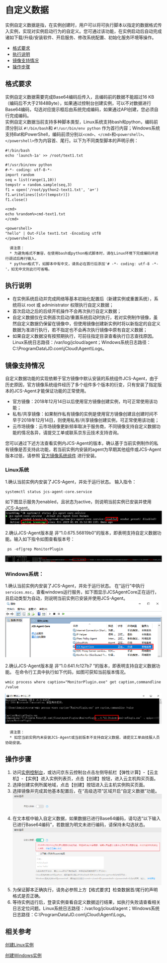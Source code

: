# 自定义数据

实例自定义数据是指，在实例创建时，用户可以将可执行脚本以指定的数据格式传入实例，实现对实例启动行为的自定义。您可通过该功能，在实例启动后自动完成诸如下载/升级/安装软件、开启服务、修改系统配置、初始化服务环境等操作。<br>

* [格式要求](Userdata#user-content-1)
* [执行说明](Userdata#user-content-2)
* [镜像支持情况](Userdata#user-content-3)
* [操作步骤](Userdata#user-content-4)

<div id="user-content-1"></div>

## 格式要求
实例自定义数据需要完成Base64编码后传入，且编码前的数据不能超过16 KB（编码后不大于21848Byte），如果通过控制台创建实例，可以不对数据进行Base64编码，勾选对应提示框后由系统完成编码，如果通过API创建，您必须自行完成编码。<br>
实例自定义数据当前支持多种脚本类型，Linux系统支持bash和python，编码前须分别以 `#!/bin/bash`和 `#!/usr/bin/env python` 作为首行内容；Windows系统支持Bat和PowerShell，编码前须分别以`<cmd>`、`</cmd>`和`<powershell>`、`</powershell>`作为内容首、尾行。以下为不同类型脚本的声明示例：
```
#!/bin/bash 
echo 'launch-1a' >> /root/text1.txt
```
```
#!/usr/bin/env python
#-*- coding: utf-8-*-
import random
seq = list(range(1,10))
tempstr = random.sample(seq,3)
f1 = open('/root/python2-text1.txt', 'a+')
f1.writelines([str(tempstr)])
f1.close()
```
```
<cmd>
echo %random%>cmd-text1.txt
</cmd>
```
```
<powershell>
"hello" | Out-File text1.txt -Encoding utf8
</powershell>
```

      请注意：
      * 为避免格式不兼容，在使用bash或python格式脚本时，请在Linux环境下完成编码并进行调试后再行输入。
      * python格式下，如脚本中有中文，请务必在首行后添加'# -*- coding: utf-8 -*-'，如无中文则此行可省略。

<div id="user-content-2"></div>

## 执行说明
* 在实例系统启动并完成网络等基本初始化配置后（新建实例或重置系统），系统将以 root 或 administrator 权限执行自定义数据；
* 首次启动之后的后续开机操作不会再次执行自定义数据；
* 自定义数据仅在实例首次启动/重置系统启动时执行，若对实例制作镜像，虽然自定义数据仍保留在镜像中，但使用镜像创建新实例时将以新指定的自定义数据为准进行执行，若不指定也不会再次执行镜像中原有自定义数据；
* 如果自定义数据没有按预期执行，可前往指定目录查看执行日志查找原因。Linux系统日志路径：/var/log/jcloud/agent；Windows系统日志路径：C:\ProgramData\JD.com\jCloud\Agent\Logs。

<div id=image-support></div>

<div id="user-content-3"></div>

## 镜像支持情况
自定义数据功能的实现依赖于官方镜像中默认安装的系统组件JCS-Agent，由于历史原因，官方镜像系统组件经历了多个组件多个版本的衍变，只有安装了指定版本的JCS-Agent才能保证功能的正常使用。

* 官方镜像：2018年12月14日以后使用官方镜像创建实例，均可正常使用该功能；<br>
* 私有/共享镜像：如果制作私有镜像的实例是使用官方镜像创建且创建时间不早于2018年12月14日，则使用私有/共享镜像创建实例，可正常使用该功能；<br>
* 云市场镜像：云市场镜像更新频率取决于服务商，不同镜像支持自定义数据功能的情况各异，请提交工单或联系京东云技术支持咨询。

您可以通过下述方法查看实例内JCS-Agent的版本，确认基于当前实例制作的私有镜像是否支持此功能，若当前实例内安装的agent为早期其他组件或JCS-Agent版本过低，请参照 [官方镜像系统组件](http://docs.jdcloud.com/cn/virtual-machines/default-agent-in-public-image) 进行安装。<br>

### Linux系统<br>
1.确认当前实例内安装了JCS-Agent，并处于运行状态。
输入指令：
```
systemctl status jcs-agent-core.service
```
如下图显示服务为enabled，且状态为active，则说明当前实例已安装并使用JCS-Agent。
![](../../../../../image/vm/Operation-Guide-Instance-userdata1.png)

2.确认JCS-Agent版本是 非“1.0.675.56819b0”的版本，即表明支持自定义数据功能。输入如下指令如图查看版本号：
```
 ps -ef|grep MonitorPlugin
```

![](../../../../../image/vm/Operation-Guide-Instance-userdata2.png)

### Windows系统： <br>
1.确认当前实例内安装了JCS-Agent，并处于运行状态。
    在“运行”中执行`services.msc`，查看windows运行服务，如下图显示JCSAgentCore正在运行，且启动类型为自动，则说明当前实例已安装并使用JCS-Agent。
![](../../../../../image/vm/Operation-Guide-Instance-userdata3.png)

2.确认JCS-Agent版本是 非“1.0.641.fc127b7 ”的版本，即表明支持自定义数据功能。
    在命令行工具中执行如下代码，如图可获知当前版本情况。
```
wmic process where caption="MonitorPlugin.exe" get caption,commandline /value
```

![](../../../../../image/vm/Operation-Guide-Instance-userdata4.png)

      请注意：
      * 如您当前实例内未安装JCS-Agent或当前版本不支持自定义数据，请提交工单由技服人员协助安装。

<div id="user-content-4"></div>

## 操作步骤
1. 访问[实例控制台](https://cns-console.jdcloud.com/host/compute/list)，或访问京东云控制台点击左侧导航栏【弹性计算】-【云主机】-【实例】进入实例列表页，点击【创建】按钮，进入云主机购买页面。
2. 选择创建实例所属地域，点击【创建】按钮进入云主机实例购买页面。
3. 选择镜像并完成其他基本配置后，在“高级选项”区域开启“自定义数据”功能。
![](../../../../../image/vm/Operation-Guide-Instance-userdata5.png)
4. 在文本框中输入自定义数据，如果数据已进行Base64编码，请勾选“以下输入已进行Base64编码”，若数据为明文未进行编码，请保持未勾选状态。
![](../../../../../image/vm/Operation-Guide-Instance-userdata6.png)
5. 为保证脚本正确执行，请务必参照上方【格式要求】检查数据首/尾行的声明格式是否正确。
6. 等待实例运行后，登录实例查看自定义数据运行结果，如执行失败请查看相关日志定位问题。Linux系统日志路径：/var/log/jcloud/agent；Windows系统日志路径：C:\ProgramData\JD.com\jCloud\Agent\Logs。

<div id="user-content-4"></div>


## 相关参考

[创建Linux实例](https://docs.jdcloud.com/virtual-machines/create-linux-instance)

[创建Windows实例](http://docs.jdcloud.com/virtual-machines/create-windows-instance)

